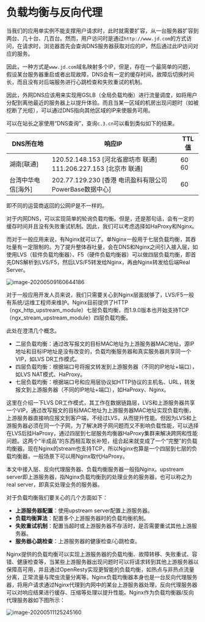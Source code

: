 # 负载均衡与反向代理

当我们的应用单实例不能支撑用户请求时，此时就需要扩容，从一台服务器扩容到两台、几十台、几百台。然而，用户访问时是通过`http://www.jd.com`的方式访问，在请求时，浏览器首先会查询DNS服务器获取对应的IP，然后通过此IP访问对应的服务。

因此，一种方式是`www.jd.com`域名映射多个IP，但是，存在一个最简单的问题，假设某台服务器重启或者出现故障，DNS会有一定的缓存时间，故障后切换时间长，而且没有对后端服务进行心跳检查和失败重试的机制。

因此，外网DNS应该用来实现用GSLB（全局负载均衡）进行流量调度，如将用户分配到离他最近的服务器上以提升体验。而且当某一区域的机房出现问题时（如被挖断了光缆），可以通过DNS指向其他区域的IP来使服务可用。

可以在站长之家使用“DNS查询”，查询`c.3.cn`可以看到类似如下的结果。

| DNS所在地          | 响应IP                                                       | TTL值     |
| ------------------ | ------------------------------------------------------------ | --------- |
| 湖南[联通]         | 120.52.148.153 [河北省廊坊市 联通]<br/>111.206.227.153 [北京市 联通] | 60<br/>60 |
| 台湾中华电信[海外] | 202.77.129.230 [香港 电讯盈科有限公司PowerBase数据中心]      | 60        |

即不同的运营商返回的公网IP是不一样的。

对于内网DNS，可以实现简单的轮询负载均衡。但是，还是那句话，会有一定的缓存时间并且没有失败重试机制。因此，我们可以考虑选择如HaProxy和Nginx。

而对于一般应用来说，有Nginx就可以了。单Nginx一般用于七层负载均衡，其吞吐量有一定限制的。为了提升整体吞吐量，会在DNS和Nginx之间引入接入层，如使用LVS（软件负载均衡器）、F5（硬件负载均衡器）可以做四层负载均衡，即首先DNS解析到LVS/F5，然后LVS/F5转发给Nginx，再由Nginx转发给后端Real Server。

![image-20200509160644186](https://zhishan-zh.github.io/media/image-20200509160644186.png)

对于一般应用开发人员来说，我们只需要关心到Nginx层面就够了，LVS/F5一般有系统/运维工程师来维护。Nginx目前提供了HTTP（ngx_http_upstream_module）七层负载均衡，而1.9.0版本也开始支持TCP（ngx_stream_upstream_module）四层负载均衡。

此处在澄清几个概念。

- 二层负载均衡：通过改写报文的目标MAC地址为上游服务器MAC地址，源IP地址和目标IP地址是没有改变的，负载均衡服务器和真实服务器共享同一个VIP，如LVS DR工作模式。
- 四层负载均衡：根据端口号将报文转发到上游服务器（不同的IP地址+端口），如LVS NAT模式、HaProxy。
- 七层负载均衡：根据端口号和应用层协议如HTTP协议的主机名、URL，转发报文到上游服务器（不同的IP地址+端口），如HaProxy、Nginx。

这里在介绍一下LVS DR工作模式，其工作在数据链路层，LVS和上游服务器共享一个VIP，通过改写报文的目标MAC地址为上游服务器MAC地址实现负载均衡，上游服务器直接响应报文到客户端，不经过LVS，从而提升性能。但因为LVS和上游服务器必须在同一个子网，为了解决跨子网问题而又不影响负载性能，可以选择在LVS后挂HaProxy，通过四层到七层服务均衡器HaProxy集群来解决跨网和性能问题。这两个“半成品”的东西相互取长补短，组合起来就变成了一个“完整”的负载均衡器。现在Nginx的stream也支持TCP，所以Nginx也算是一个四层到七层的负载均衡器，一般场景下可以用Nginx取代HaProxy。

本文中接入层、反向代理服务器、负载均衡服务器一般指Nginx。upstream server即上游服务器，指Nginx负载均衡到的处理业务的服务器，也可以称之为real server，即真实处理业务的服务器。

对于负载均衡我们要关心的几个方面如下：

- **上游服务器配置**：使用upstream server配置上游服务器。
- **负载均衡算法**：配置多个上游服务器时的负载均衡机制。
- **失败重试机制**：配置当超时或上游服务器不存活时，是否需要重试其他上游服务器。
- **服务器心跳检查**：上游服务器的健康检查/心跳检查。

Nginx提供的负载均衡可以实现上游服务器的负载均衡、故障转移、失败重试、容错、健康检查等，当某些上游服务器出现问题时可以将请求转到其他上游服务器以保障高可用，并且通过OpenResty实现更智能的负载均衡，如热点与非热点流量分离，正常流量与爬虫流量分离等。Nginx负载均衡器本身也是一台反向代理服务器，将用户请求通过Nginx代理到内网中的某台上游服务器处理，反向代理服务器可以对响应结果进行缓存、压缩等处理以提升性能。Nginx作为负载均衡器/反向代理服务器如下图所示：

![image-20200511125245160](https://zhishan-zh.github.io/media/image-20200511125245160.png)